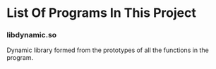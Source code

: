 # List Of Programs In This Project

### libdynamic.so
Dynamic library formed from the prototypes of all the functions in the program.

###  
